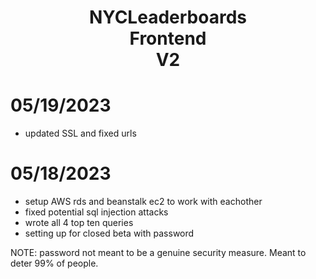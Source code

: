 <h1 align=center>NYCLeaderboards <br /> Frontend <br /> V2</h1>

<h1>05/19/2023</h1>
<ul>
    <li>updated SSL and fixed urls</li>
</ul>
<h1>05/18/2023</h1>
<ul>
  <li>setup AWS rds and beanstalk ec2 to work with eachother</li>
  <li>fixed potential sql injection attacks</li>
  <li>wrote all 4 top ten queries</li>
  <li>setting up for closed beta with password</li>
</ul>

NOTE: password not meant to be a genuine security measure. Meant to deter 99% of people.
